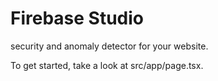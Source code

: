 # Firebase Studio

security and anomaly detector for your website.

To get started, take a look at src/app/page.tsx.
